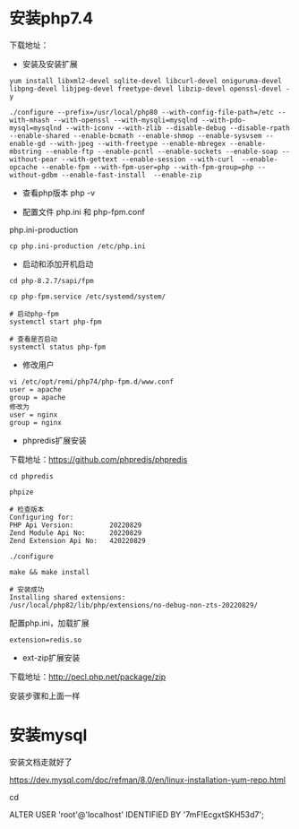 # 安装php7.4

下载地址：

- 安装及安装扩展

```
yum install libxml2-devel sqlite-devel libcurl-devel oniguruma-devel libpng-devel libjpeg-devel freetype-devel libzip-devel openssl-devel -y
```

```
./configure --prefix=/usr/local/php80 --with-config-file-path=/etc --with-mhash --with-openssl --with-mysqli=mysqlnd --with-pdo-mysql=mysqlnd --with-iconv --with-zlib --disable-debug --disable-rpath --enable-shared --enable-bcmath --enable-shmop --enable-sysvsem --enable-gd --with-jpeg --with-freetype --enable-mbregex --enable-mbstring --enable-ftp --enable-pcntl --enable-sockets --enable-soap --without-pear --with-gettext --enable-session --with-curl  --enable-opcache --enable-fpm --with-fpm-user=php --with-fpm-group=php --without-gdbm --enable-fast-install  --enable-zip
```

- 查看php版本
    php -v

- 配置文件 php.ini 和 php-fpm.conf

php.ini-production

```
cp php.ini-production /etc/php.ini
```

- 启动和添加开机启动

```
cd php-8.2.7/sapi/fpm

cp php-fpm.service /etc/systemd/system/

# 启动php-fpm
systemctl start php-fpm

# 查看是否启动
systemctl status php-fpm
```

- 修改用户

```
vi /etc/opt/remi/php74/php-fpm.d/www.conf
user = apache
group = apache
修改为
user = nginx
group = nginx
```



- phpredis扩展安装

下载地址：https://github.com/phpredis/phpredis

```
cd phpredis

phpize

# 检查版本
Configuring for:
PHP Api Version:         20220829
Zend Module Api No:      20220829
Zend Extension Api No:   420220829

./configure

make && make install

# 安装成功
Installing shared extensions:     /usr/local/php82/lib/php/extensions/no-debug-non-zts-20220829/
```

配置php.ini，加载扩展

```
extension=redis.so
```



- ext-zip扩展安装

下载地址：http://pecl.php.net/package/zip

安装步骤和上面一样

# 安装mysql

安装文档走就好了

https://dev.mysql.com/doc/refman/8.0/en/linux-installation-yum-repo.html

cd 



ALTER USER 'root'@'localhost' IDENTIFIED BY '7mF!EcgxtSKH53d7';